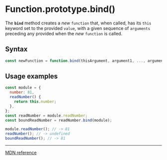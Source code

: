 # Function.prototype.bind()

The **`bind`** method creates a _new_ `function` that, when called, has its `this` keyword set to the provided `value`, with a given sequence of `arguments` preceding any provided when the _new_ `function` is called.

## Syntax

```js
const newFunction = function.bind(thisArgument, argument1, ..., argumentN);
```

## Usage examples

```js
const module = {
  number: 81,
  readNumber() {
    return this.number;
  },
};
const readNumber = module.readNumber;
const boundReadNumber = readNumber.bind(module);

module.readNumber(); // -> 81
readNumber(); // -> undefined
boundReadNumber(); // -> 81
```

---

[MDN reference](https://developer.mozilla.org/en-US/docs/Web/JavaScript/Reference/Global_Objects/Function/bind)
